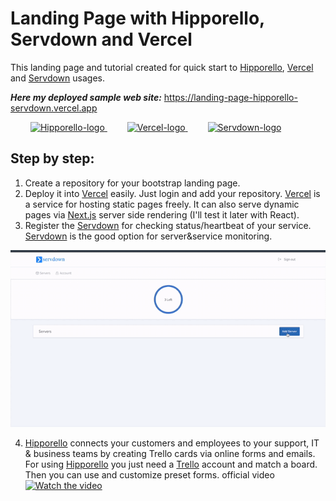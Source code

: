 # Landing Page with Hipporello, Servdown and Vercel
This landing page and tutorial created for quick start to [Hipporello](https://www.hipporello.com), [Vercel](https://vercel.com) and [Servdown](https://servdown.com) usages.

 ***Here my deployed sample web site:***
https://landing-page-hipporello-servdown.vercel.app

&emsp;&emsp;
<a href="https://www.hipporello.com">
 <img alt="Hipporello-logo" src="https://www.hipporello.com/static/logo-9870f26c8116acfba4dde610b296edca.svg" height="50">
</a> 
&emsp;&emsp;
<a href="https://vercel.com">
 <img alt="Vercel-logo" src="https://logovtor.com/wp-content/uploads/2020/10/vercel-inc-logo-vector.png" height="60">
</a> 
&emsp;&emsp;
<a href="https://servdown.com">
 <img alt="Servdown-logo" src="https://servdown.com/assets/img/servdown_v5.svg" height="40">
</a>


## Step by step:
1) Create a repository for your bootstrap landing page.
2) Deploy it into [Vercel](https://vercel.com) easily. Just login and add your repository. [Vercel](https://vercel.com) is a service for hosting static pages freely. It can also serve dynamic pages via [Next.js](https://nextjs.org) server side rendering (I'll test it later with React).
3) Register the [Servdown](https://servdown.com) for checking status/heartbeat of your service. [Servdown](https://servdown.com)  is the good option for server&service monitoring.
  <img src="servdown.gif" width="750" alt="servdown-gif">  

4) [Hipporello](https://www.hipporello.com)  connects your customers and employees to your support, IT & business teams by creating Trello cards via online forms and emails. For using [Hipporello](https://www.hipporello.com) you just need a [Trello](https://trello.com/) account and match a board. Then you can use and customize preset forms.
official video
[![Watch the video](https://i.imgur.com/vKb2F1B.png)](https://www.youtube.com/watch?v=16-91ojSbaQ)
